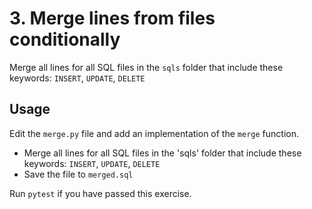 # 3. Merge lines from files conditionally

Merge all lines for all SQL files in the `sqls` folder that include these keywords: `INSERT`, `UPDATE`, `DELETE`

## Usage

Edit the `merge.py` file and add an implementation of the `merge` function.

- Merge all lines for all SQL files in the 'sqls' folder that include these keywords: `INSERT`, `UPDATE`, `DELETE`
- Save the file to `merged.sql`

Run `pytest` if you have passed this exercise.